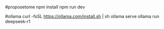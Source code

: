 #proposetome
npm install
npm run dev

#ollama
curl -fsSL https://ollama.com/install.sh | sh
ollama serve
ollama run deepseek-r1
